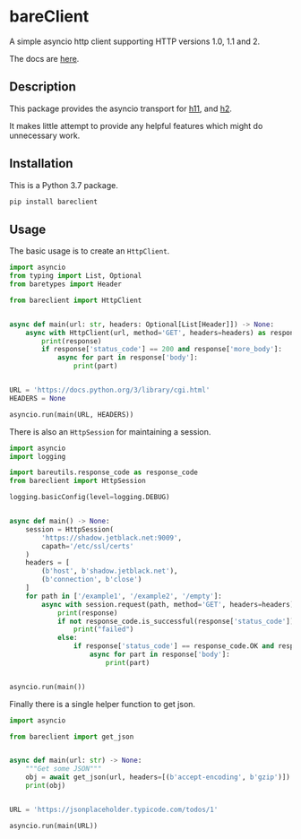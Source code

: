 # bareClient

A simple asyncio http client supporting HTTP versions 1.0, 1.1 and 2.

The docs are [here](https://rob-blackbourn.github.io/bareClient/).

## Description

This package provides the asyncio transport for
[h11](https://h11.readthedocs.io/en/latest/index.html),
and [h2](https://python-hyper.org/projects/h2/en/stable/).

It makes little attempt to provide any helpful features which might do
unnecessary work.

## Installation

This is a Python 3.7 package.

```bash
pip install bareclient
```

## Usage

The basic usage is to create an `HttpClient`.

```python
import asyncio
from typing import List, Optional
from baretypes import Header

from bareclient import HttpClient


async def main(url: str, headers: Optional[List[Header]]) -> None:
    async with HttpClient(url, method='GET', headers=headers) as response:
        print(response)
        if response['status_code'] == 200 and response['more_body']:
            async for part in response['body']:
                print(part)


URL = 'https://docs.python.org/3/library/cgi.html'
HEADERS = None

asyncio.run(main(URL, HEADERS))
```

There is also an `HttpSession` for maintaining a session.

```python
import asyncio
import logging

import bareutils.response_code as response_code
from bareclient import HttpSession

logging.basicConfig(level=logging.DEBUG)


async def main() -> None:
    session = HttpSession(
        'https://shadow.jetblack.net:9009',
        capath='/etc/ssl/certs'
    )
    headers = [
        (b'host', b'shadow.jetblack.net'),
        (b'connection', b'close')
    ]
    for path in ['/example1', '/example2', '/empty']:
        async with session.request(path, method='GET', headers=headers) as response:
            print(response)
            if not response_code.is_successful(response['status_code']):
                print("failed")
            else:
                if response['status_code'] == response_code.OK and response['more_body']:
                    async for part in response['body']:
                        print(part)


asyncio.run(main())
```

Finally there is a single helper function to get json.

```python
import asyncio

from bareclient import get_json


async def main(url: str) -> None:
    """Get some JSON"""
    obj = await get_json(url, headers=[(b'accept-encoding', b'gzip')])
    print(obj)


URL = 'https://jsonplaceholder.typicode.com/todos/1'

asyncio.run(main(URL))
```
